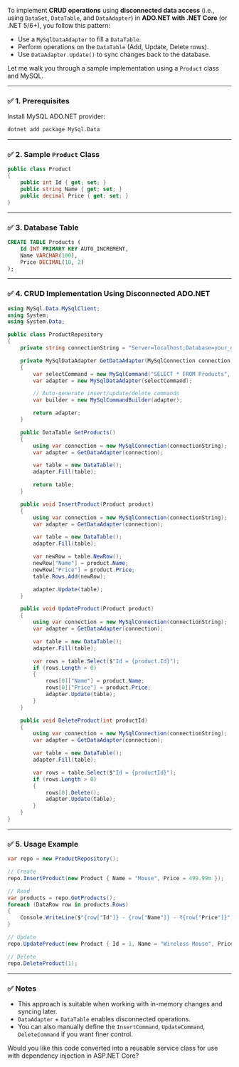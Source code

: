 To implement **CRUD operations** using **disconnected data access** (i.e., using `DataSet`, `DataTable`, and `DataAdapter`) in **ADO.NET with .NET Core** (or .NET 5/6+), you follow this pattern:

- Use a `MySqlDataAdapter` to fill a `DataTable`.
- Perform operations on the `DataTable` (Add, Update, Delete rows).
- Use `DataAdapter.Update()` to sync changes back to the database.

Let me walk you through a sample implementation using a `Product` class and MySQL.

---

### ✅ 1. Prerequisites

Install MySQL ADO.NET provider:
```bash
dotnet add package MySql.Data
```

---

### ✅ 2. Sample `Product` Class

```csharp
public class Product
{
    public int Id { get; set; }
    public string Name { get; set; }
    public decimal Price { get; set; }
}
```

---

### ✅ 3. Database Table

```sql
CREATE TABLE Products (
    Id INT PRIMARY KEY AUTO_INCREMENT,
    Name VARCHAR(100),
    Price DECIMAL(10, 2)
);
```

---

### ✅ 4. CRUD Implementation Using Disconnected ADO.NET

```csharp
using MySql.Data.MySqlClient;
using System;
using System.Data;

public class ProductRepository
{
    private string connectionString = "Server=localhost;Database=your_db;Uid=your_user;Pwd=your_password;";

    private MySqlDataAdapter GetDataAdapter(MySqlConnection connection)
    {
        var selectCommand = new MySqlCommand("SELECT * FROM Products", connection);
        var adapter = new MySqlDataAdapter(selectCommand);

        // Auto-generate insert/update/delete commands
        var builder = new MySqlCommandBuilder(adapter);

        return adapter;
    }

    public DataTable GetProducts()
    {
        using var connection = new MySqlConnection(connectionString);
        var adapter = GetDataAdapter(connection);

        var table = new DataTable();
        adapter.Fill(table);

        return table;
    }

    public void InsertProduct(Product product)
    {
        using var connection = new MySqlConnection(connectionString);
        var adapter = GetDataAdapter(connection);

        var table = new DataTable();
        adapter.Fill(table);

        var newRow = table.NewRow();
        newRow["Name"] = product.Name;
        newRow["Price"] = product.Price;
        table.Rows.Add(newRow);

        adapter.Update(table);
    }

    public void UpdateProduct(Product product)
    {
        using var connection = new MySqlConnection(connectionString);
        var adapter = GetDataAdapter(connection);

        var table = new DataTable();
        adapter.Fill(table);

        var rows = table.Select($"Id = {product.Id}");
        if (rows.Length > 0)
        {
            rows[0]["Name"] = product.Name;
            rows[0]["Price"] = product.Price;
            adapter.Update(table);
        }
    }

    public void DeleteProduct(int productId)
    {
        using var connection = new MySqlConnection(connectionString);
        var adapter = GetDataAdapter(connection);

        var table = new DataTable();
        adapter.Fill(table);

        var rows = table.Select($"Id = {productId}");
        if (rows.Length > 0)
        {
            rows[0].Delete();
            adapter.Update(table);
        }
    }
}
```

---

### ✅ 5. Usage Example

```csharp
var repo = new ProductRepository();

// Create
repo.InsertProduct(new Product { Name = "Mouse", Price = 499.99m });

// Read
var products = repo.GetProducts();
foreach (DataRow row in products.Rows)
{
    Console.WriteLine($"{row["Id"]} - {row["Name"]} - ₹{row["Price"]}");
}

// Update
repo.UpdateProduct(new Product { Id = 1, Name = "Wireless Mouse", Price = 599.99m });

// Delete
repo.DeleteProduct(1);
```

---

### ✅ Notes

- This approach is suitable when working with in-memory changes and syncing later.
- `DataAdapter` + `DataTable` enables disconnected operations.
- You can also manually define the `InsertCommand`, `UpdateCommand`, `DeleteCommand` if you want finer control.

Would you like this code converted into a reusable service class for use with dependency injection in ASP.NET Core?